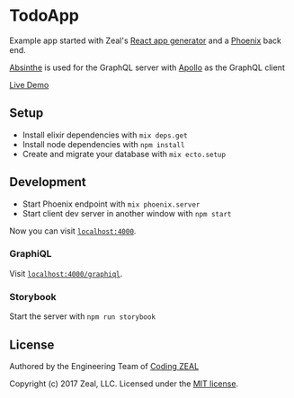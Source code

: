 # TodoApp

Example app started with Zeal's [React app
generator](https://github.com/CodingZeal/generator-react-zeal) and a
[Phoenix](http://www.phoenixframework.org/) back end.

[Absinthe](http://absinthe-graphql.org/) is used for the GraphQL server with
[Apollo](http://dev.apollodata.com/) as the GraphQL client

[Live Demo](https://phoenix-react-apollo-demo.herokuapp.com/)


## Setup

  * Install elixir dependencies with `mix deps.get`
  * Install node dependencies with `npm install`
  * Create and migrate your database with `mix ecto.setup`

## Development

  * Start Phoenix endpoint with `mix phoenix.server`
  * Start client dev server in another window with `npm start`

Now you can visit [`localhost:4000`](http://localhost:4000).


### GraphiQL

Visit [`localhost:4000/graphiql`](http://localhost:4000/graphiql).

### Storybook

Start the server with `npm run storybook`

## License

Authored by the Engineering Team of [Coding
ZEAL](https://codingzeal.com?utm_source=github)

Copyright (c) 2017 Zeal, LLC.  Licensed under the [MIT
license](https://opensource.org/licenses/MIT).
